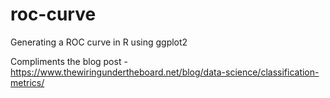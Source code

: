 # roc-curve
Generating a ROC curve in R using ggplot2

Compliments the blog post - https://www.thewiringundertheboard.net/blog/data-science/classification-metrics/
